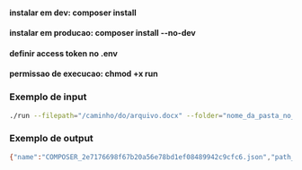 #### instalar em dev: composer install
#### instalar em producao: composer install --no-dev
#### definir access token no .env
#### permissao de execucao: chmod +x run

### Exemplo de input
```bash
./run --filepath="/caminho/do/arquivo.docx" --folder="nome_da_pasta_no_dropbox"
```

### Exemplo de output
```bash
{"name":"COMPOSER_2e7176698f67b20a56e78bd1ef08489942c9cfc6.json","path_lower":"\/asd\/composer_2e7176698f67b20a56e78bd1ef08489942c9cfc6.json","path_display":"\/asd\/COMPOSER_2e7176698f67b20a56e78bd1ef08489942c9cfc6.json","id":"id:mIaxNnMYK7AAAAAAAAAASw","client_modified":"2022-02-16T16:28:29Z","server_modified":"2022-02-16T16:28:30Z","rev":"5d82523d5969954f7daf6","size":399,"is_downloadable":true,"content_hash":"33ceb8a3a985de47f4adab496cbdc201b2abae321a353dd5c8eba2162cc520f0",".tag":"file"}
```
